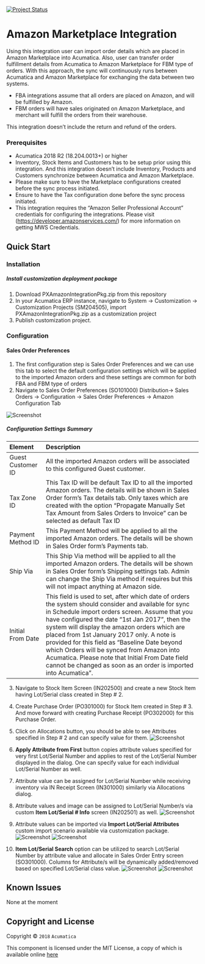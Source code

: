 [![Project Status](http://opensource.box.com/badges/active.svg)](http://opensource.box.com/badges)

Amazon Marketplace Integration
==================================
Using this integration user can import order details which are placed in Amazon Marketplace into Acumatica. Also, user can transfer order fulfillment details from Acumatica to Amazon Marketplace for FBM type of orders. With this approach, the sync will continuously runs between Acumatica and Amazon Marketplace for exchanging the data between two systems.

* FBA integrations assume that all orders are placed on Amazon, and will be fulfilled by Amazon.
* FBM orders will have sales originated on Amazon Marketplace, and merchant will fulfill the orders from their warehouse.

This integration doesn’t include the return and refund of the orders.

### Prerequisites
* Acumatica 2018 R2 (18.204.0013+) or higher
* Inventory, Stock Items and Customers has to be setup prior using this integration. And this integration doesn’t include Inventory, Products and Customers synchronize between Acumatica and Amazon Marketplace.
* Please make sure to have the Marketplace configurations created before the sync process initiated.
* Ensure to have the Tax configuration done before the sync process initiated.
* This integration requires the “Amazon Seller Professional Account” credentials for configuring the integrations. Please visit (https://developer.amazonservices.com/) for more information on getting MWS Credentials.

Quick Start
-----------

### Installation

##### Install customization deployment package
1. Download PXAmazonIntegrationPkg.zip from this repository
2. In your Acumatica ERP instance, navigate to System -> Customization -> Customization Projects (SM204505), import PXAmazonIntegrationPkg.zip as a customization project
3. Publish customization project.

### Configuration

#### Sales Order Preferences

1. The first configuration step is Sales Order Preferences and we can use this tab to select the default configuration settings which will be applied to the imported Amazon orders and these settings are common for both FBA and FBM type of orders
2. Navigate to Sales Order Preferences (SO101000) Distribution-> Sales Orders -> Configuration -> Sales Order Preferences -> Amazon Configuration Tab

![Screenshot](/_ReadMeImages/IN207000.png)

##### Configuration Settings Summary

| Element | Description |
| :--- | :--- |
| Guest Customer ID | All the imported Amazon orders will be associated to this configured Guest customer.  |
| Tax Zone ID | This Tax ID will be default Tax ID to all the imported Amazon orders. The details will be shown in Sales Order form’s Tax details tab. Only taxes which are created with the option “Propagate Manually Set Tax Amount from Sales Orders to Invoice” can be selected as default Tax ID |
| Payment Method ID | This Payment Method will be applied to all the imported Amazon orders. The details will be shown in Sales Order form’s Payments tab. |
| Ship Via | This Ship Via method will be applied to all the imported Amazon orders. The details will be shown in Sales Order form’s Shipping settings tab. Admin can change the Ship Via method if requires but this will not impact anything at Amazon side. |
| Initial From Date | This field is used to set, after which date of orders the system should consider and available for sync in Schedule import orders screen. Assume that you have configured the date “1st Jan 2017”, then the system will display the amazon orders which are placed from 1st January 2017 only. A note is provided for this field as “Baseline Date beyond which Orders will be synced from Amazon into Acumatica. Please note that Initial From Date field cannot be changed as soon as an order is imported into Acumatica”. |

3. Navigate to Stock Item Screen (IN202500) and create a new Stock Item having Lot/Serial class created in Step # 2.
4. Create Purchase Order (PO301000) for Stock Item created in Step # 3. And move forward with creating Purchase Receipt (PO302000) for this Purchase Order.
5. Click on Allocations button, you should be able to see Attributes specified in Step # 2 and can specify value for them.
![Screenshot](/_ReadMeImages/PO302000Allocation.png)

6. **Apply Attribute from First** button copies attribute values specified for very first Lot/Serial Number and applies to rest of the Lot/Serial Number displayed in the dialog. One can specify value for each individual Lot/Serial Number as well.
7. Attribute value can be assigned for Lot/Serial Number while receiving inventory via IN Receipt Screen (IN301000) similarly via Allocations dialog.
8. Attribute values and image can be assigned to Lot/Serial Number/s via custom **Item Lot/Serial # Info** screen (IN202501) as well.
![Screenshot](/_ReadMeImages/IN202501.png)

9. Attribute values can be imported via **Import Lot/Serial Attributes** custom import scenario available via customization package.
![Screenshot](/_ReadMeImages/SM206025.png)
![Screenshot](/_ReadMeImages/SM206036.png)

10. **Item Lot/Serial Search** option can be utilized to search Lot/Serial Number by attribute value and allocate in Sales Order Entry screen (SO301000). Columns for Attribute/s will be dynamically added/removed based on specified Lot/Serial class value.
![Screenshot](/_ReadMeImages/SO301000-1.png)
![Screenshot](/_ReadMeImages/SO301000-2.png)

Known Issues
------------
None at the moment

## Copyright and License

Copyright © `2018` `Acumatica`

This component is licensed under the MIT License, a copy of which is available online [here](LICENSE.md)
